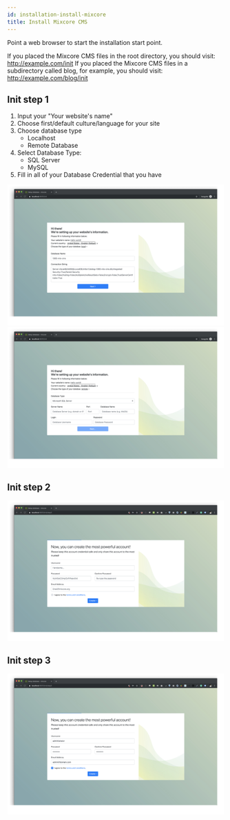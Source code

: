 ```yaml
---
id: installation-install-mixcore
title: Install Mixcore CMS
---
```


Point a web browser to start the installation start point.

If you placed the Mixcore CMS files in the root directory, you should visit: http://example.com/init
If you placed the Mixcore CMS files in a subdirectory called blog, for example, you should visit: http://example.com/blog/init

## Init step 1
1. Input your "Your website's name"
2. Choose first/default culture/language for your site
3. Choose database type
   - Localhost
   - Remote Database
4. Select Database Type:
   - SQL Server
   - MySQL
5. Fill in all of your Database Credential that you have

![](/img/installation/step1.jpg)
![](/img/installation/step2.jpg)

## Init step 2


![](/img/installation/step3.jpg)


## Init step 3



![](/img/installation/step4.jpg)